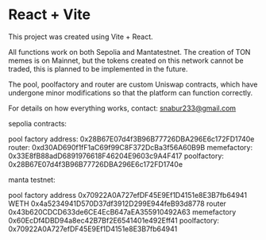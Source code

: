 # React + Vite

This project was created using Vite + React.

All functions work on both Sepolia and Mantatestnet.
The creation of TON memes is on Mainnet, but the tokens created on this network cannot be traded, this is planned to be implemented in the future.

The pool, poolfactory and router are custom Uniswap contracts, which have undergone minor modifications so that the platform can function correctly.

For details on how everything works, contact: snabur233@gmail.com


sepolia contracts:

pool factory address: 0x28B67E07d4f3B96B77726DBA296E6c172FD1740e
router: 0xd30AD690f1fF1aC69f99C8F372DcBa3f56A60B9B
memefactory: 0x33E8fB88adD6891976618F46204E9603c9A4F417
poolfactory: 0x28B67E07d4f3B96B77726DBA296E6c172FD1740e

manta testnet:

pool factory address	0x70922A0A727efDF45E9Ef1D4151e8E3B7fb64941
WETH	0x4a5234941D570D37df3912D299E944feB93d8778
router	0x43b620CDCD633de6CE4EcB647aEA355910492A63
memefactory	0x60EcDf4DBD94a8ec42B7Bf2E6541401e492Eff41
poolfactory: 0x70922A0A727efDF45E9Ef1D4151e8E3B7fb64941



